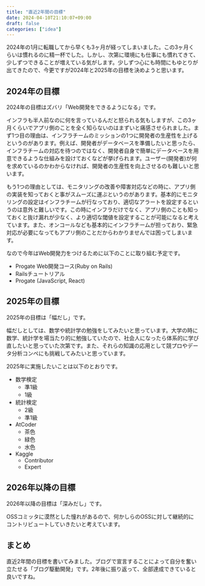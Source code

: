 ```yaml
---
title: "直近2年間の目標"
date: 2024-04-10T21:10:07+09:00
draft: false
categories: ["idea"]
---
```


2024年の1月に転職してから早くも3ヶ月が経ってしまいました。この3ヶ月くらいは慣れるのに精一杯でした。しかし、次第に環境にも仕事にも慣れてきて、少しずつできることが増えている気がします。少しずつ心にも時間にもゆとりが出てきたので、今更ですが2024年と2025年の目標を決めようと思います。

## 2024年の目標
2024年の目標はズバリ「Web開発をできるようになる」です。

インフラも半人前なのに何を言っているんだと怒られる気もしますが、この3ヶ月くらいでアプリ側のことを全く知らないのはまずいと痛感させられました。まず1つ目の理由は、インフラチームのミッションの1つに開発者の生産性を上げるというのがあります。例えば、開発者がデータベースを準備したいと思ったら、インフラチームの対応を待つのではなく、開発者自身で簡単にデータベースを用意できるような仕組みを設けておくなどが挙げられます。ユーザー(開発者)が何を求めているのかわからなければ、開発者の生産性を向上させるのも難しいと思います。

もう1つの理由としては、モニタリングの改善や障害対応などの時に、アプリ側の実装を知っておくと事がスムーズに運ぶというのがあります。基本的にモニタリングの設定はインフラチームが行なっており、適切なアラートを設定するというのは意外と難しいです。この時にインフラだけでなく、アプリ側のことも知っておくと抜け漏れが少なく、より適切な閾値を設定することが可能になると考えています。また、オンコールなども基本的にインフラチームが担っており、緊急対応が必要になってもアプリ側のことだからわかりませんでは困ってしまいます。

なので今年はWeb開発力をつけるために以下のことに取り組む予定です。

- Progate Web開発コース(Ruby on Rails)
- Railsチュートリアル
- Progate (JavaScript, React)

## 2025年の目標
2025年の目標は「幅だし」です。

幅だしとしては、数学や統計学の勉強をしてみたいと思っています。大学の時に数学、統計学を場当たり的に勉強していたので、社会人になったら体系的に学び直したいと思っていた次第です。また、それらの知識の応用として競プロやデータ分析コンペにも挑戦してみたいと思っています。

2025年に実施したいことは以下のとおりです。
- 数学検定
  - 準1級
  - 1級
- 統計検定
  - 2級
  - 準1級
- AtCoder
  - 茶色
  - 緑色
  - 水色
- Kaggle
  - Contributor
  - Expert

## 2026年以降の目標
2026年以降の目標は「深みだし」です。

OSSコミッタに漠然とした憧れがあるので、何かしらのOSSに対して継続的にコントリビュートしていきたいと考えています。

## まとめ
直近2年間の目標を書いてみました。ブログで宣言することによって自分を奮い立たせる「ブログ駆動開発」です。2年後に振り返って、全部達成できていると良いですね。
